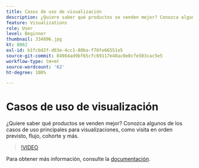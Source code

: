 ```yaml
---
title: Casos de uso de visualización
description: ¿Quiere saber qué productos se venden mejor? Conozca algunos de los casos de uso principales para visualizaciones, como visita en orden previsto, flujo, cohorte y más.
feature: Visualizations
role: User
level: Beginner
thumbnail: 334096.jpg
kt: 8062
exl-id: b1fcbd2f-d03e-4cc1-80ba-f76fe66551e5
source-git-commit: 84984ad9bf65cfc69117e40ac0e0cfe503cac5e5
workflow-type: tm+mt
source-wordcount: '62'
ht-degree: 100%

---
```


# Casos de uso de visualización

¿Quiere saber qué productos se venden mejor? Conozca algunos de los casos de uso principales para visualizaciones, como visita en orden previsto, flujo, cohorte y más.

>[!VIDEO](https://video.tv.adobe.com/v/334096/?quality=12&learn=on)

Para obtener más información, consulte la [documentación](https://experienceleague.adobe.com/docs/data-workbench/using/dashboard/visualizations/visualization-types/c-visualization-types.html?lang=es).
